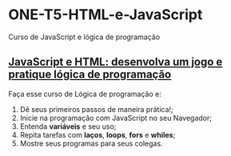 # ONE-T5-HTML-e-JavaScript
Curso de JavaScript e lógica de programação

## [JavaScript e HTML: desenvolva um jogo e pratique lógica de programação](https://cursos.alura.com.br/course/javascript-logica-programacao-javascript-html)
Faça esse curso de Lógica de programação e:
1. Dê seus primeiros passos de maneira prática!;
2. Inicie na programação com JavaScript no seu Navegador;
3. Entenda **variáveis** e seu uso;
4. Repita tarefas com **laços**, **loops**, **fors** e **whiles**;
5. Mostre seus programas para seus colegas.


